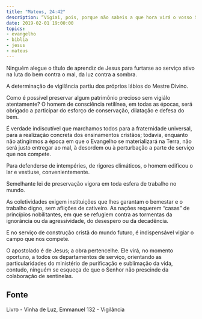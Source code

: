 ```yaml
---
title: "Mateus, 24:42"
description: “Vigiai, pois, porque não sabeis a que hora virá o vosso Senhor.” Jesus
date: 2019-02-01 19:00:00
topics: 
- evangelho
- biblia
- jesus
- mateus
---
```


Ninguém alegue o título de aprendiz de Jesus para furtar­se ao serviço ativo
na luta do bem contra o mal, da luz contra a sombra.

A determinação de vigilância partiu dos próprios lábios do Mestre Divino.

Como é possível preservar algum patrimônio precioso sem vigiá­lo
atentamente? O homem de consciência retilínea, em todas as épocas, será obrigado a
participar do esforço de conservação, dilatação e defesa do bem.

É verdade indiscutível que marchamos todos para a fraternidade universal,
para a realização concreta dos ensinamentos cristãos; todavia, enquanto não
atingirmos a época em que o Evangelho se materializará na Terra, não será justo
entregar ao mal, à desordem ou à perturbação a parte de serviço que nos compete.

Para defender­se de intempéries, de rigores climáticos, o homem edificou o
lar e vestiu­se, convenientemente.

Semelhante lei de preservação vigora em toda esfera de trabalho no mundo.

As coletividades exigem instituições que lhes garantam o bem­estar e o trabalho
digno, sem aflições de cativeiro. As nações requerem “casas” de princípios
nobilitantes, em que se refugiem contra as tormentas da ignorância ou da
agressividade, do desespero ou da decadência.

E no serviço de construção cristã do mundo futuro, é indispensável vigiar o
campo que nos compete.

O apostolado é de Jesus; a obra pertence­lhe. Ele virá, no momento
oportuno, a todos os departamentos de serviço, orientando as particularidades do
ministério de purificação e sublimação da vida, contudo, ninguém se esqueça de que
o Senhor não prescinde da colaboração de sentinelas.


## Fonte
Livro - Vinha de Luz, Emmanuel
132 - Vigilância
